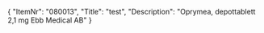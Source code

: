 {
  "ItemNr": "080013",
  "Title": "test",
  "Description": "Oprymea, depottablett 2,1 mg Ebb Medical AB"
}